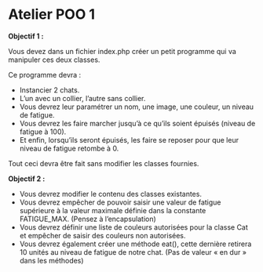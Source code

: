 # Atelier POO 1

**Objectif 1 :**

Vous devez dans un fichier index.php créer un petit programme qui va manipuler ces deux classes.

Ce programme devra : 

* Instancier 2 chats.
* L’un avec un collier, l’autre sans collier.
* Vous devrez leur paramétrer un nom, une image, une couleur, un niveau de fatigue.
* Vous devrez les faire marcher jusqu’à ce qu’ils soient épuisés (niveau de fatigue à 100).
* Et enfin, lorsqu’ils seront épuisés, les faire se reposer pour que leur niveau de fatigue retombe à 0.

Tout ceci devra être fait sans modifier les classes fournies.

**Objectif 2 :**

* Vous devrez modifier le contenu des classes existantes.
* Vous devrez empêcher de pouvoir saisir une valeur de fatigue supérieure à la valeur maximale définie dans la constante FATIGUE_MAX. (Pensez à l’encapsulation)
* Vous devrez définir une liste de couleurs autorisées pour la classe Cat et empêcher de saisir des couleurs non autorisées.
* Vous devrez également créer une méthode eat(), cette dernière retirera 10 unités au niveau de fatigue de notre chat. (Pas de valeur « en dur » dans les méthodes)


